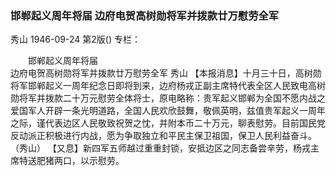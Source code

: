 ### 邯郸起义周年将届  边府电贺高树勋将军并拨款廿万慰劳全军
秀山
1946-09-24
第2版()
专栏：

　　邯郸起义周年将届  
    边府电贺高树勋将军并拨款廿万慰劳全军
    秀山
    【本报消息】十月三十日，高树勋将军邯郸起义一周年纪念日即将到来，边府杨戎正副主席特代表全区人民致电高树勋将军并拨款二十万元慰劳全体将士，原电略称：贵军起义邯郸为全国不愿内战之爱国军人开辟一条光明道路，全国人民欢欣鼓舞，敬佩英明，兹值贵军起义一周年之际，谨代表边区人民敬致祝贺之忱，并附本币二十万元，聊表慰劳。目前国民党反动派正积极进行内战，愿为争取独立和平民主保卫祖国，保卫人民利益奋斗。
                                                    （秀山）
    【又息】新四军五师越过重重封锁，安抵边区之同志备尝辛劳，杨戎主席特送肥猪两口，以示慰劳。
